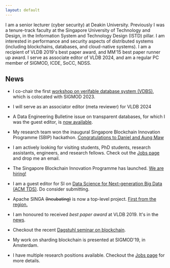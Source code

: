 ```yaml
---
layout: default
---
```


I am a senior lecturer (cyber security) at Deakin University.  Previously I was a tenure-track faculty at the Singapore
University of Technology and Design, in the Information System and Technology Design (ISTD) pillar. I am interested in
performance and security aspects of distributed systems (including blockchains, databases, and cloud-native systems).  I
am a recipient of VLDB 2019's best paper award, and MM'15 best paper runner up award. I serve as associate editor of
VLDB 2024, and am a regular PC member of SIGMOD, ICDE, SoCC, NDSS.   


## News
* I co-chair the first [workshop on verifable database system (VDBS)](https://veridbsys.github.io/), which is colocated with SIGMOD 2023.  
* I will serve as an associator editor (meta reviewer) for VLDB 2024 
* A Data Engineering Bulletine issue on transparent databases, for which I was the guest editor, is [now available](http://sites.computer.org/debull/A22june/A22JUNE-CD.pdf). 
* My research team won the inaugural Singapore Blockchain Innovation Programme (SBIP) hackathon.
[Congratulations to Daniel and Aung
Maw](https://istd.sutd.edu.sg/news-events/event/news/congratulations-to-research-team-of-assistant-professor-dinh-tien-tuan-anh-who-won-the-first-prize-enthusiast-track-of-singapore-blockchain-hackathon-2021/)
* I am actively looking for visiting students, PhD students, research assistants, engineers, and research fellows. Check out the [Jobs page](/jobs) and drop me an email.  
* The Singapore Blockchain Innovation Programme has launched. [We are hiring!](https://sbip.sg/category/careers/)
* I am a guest editor for SI on [Data Science for Next-generation Big Data (ACM TDS)](https://dl.acm.org/pb-assets/static_journal_pages/tds/pdf/tds-cfp-special-issue-data-science-next-gen-big-data-1603646817537.pdf). Do consider submitting. 
* Apache SINGA ~~(Incubating)~~ is now a top-level project. [First from the region.](https://www.straitstimes.com/tech/nus-teams-ai-system-first-from-southeast-asia-to-enter-ranks-of-worlds-top-open-source-software?fbclid=IwAR2AgdO-DVMcC9Pcz3aroFdDwUsGkV3cdMS2Iq0Gf5x6QHIy1D68p0_zuI8)

* I am honoured to received *best paper award* at VLDB 2019. It's in the [news](https://www.comp.nus.edu.sg/news/3089-2019-vldb-bestpaper/).  
* Checkout the recent [Dagstuhl seminar on blockchain](https://www.dagstuhl.de/en/program/calendar/semhp/?semnr=19261).
* My work on sharding blockchain is presented at SIGMOD'19, in Amsterdam.
* I have multiple research positions available. Checkout the [Jobs page](/jobs) for more details. 
